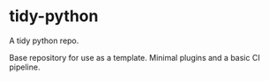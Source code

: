# tidy-python
A tidy python repo.

Base repository for use as a template. Minimal plugins and a basic CI pipeline.
